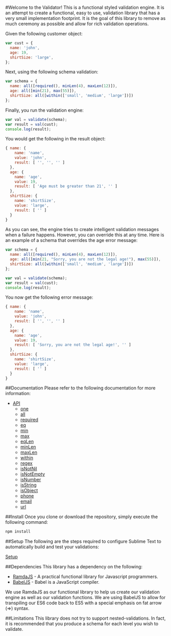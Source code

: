 #Welcome to the Validator!
This is a functional styled validation engine.  It is an attempt to create a functional, easy to use, validation library that has a very small implementation footprint.  It is the goal of this library to remove as much ceremony as possible and allow for rich validation operations.

Given the following customer object:

``` javascript
var cust = {
  name: 'john',
  age: 19,
  shirtSize: 'large',
};
```

Next, using the following schema validation:

``` javascript
var schema = {
  name: all([required(), minLen(4), maxLen(12)]),
  age: all([min(21), max(55)]),
  shirtSize: all([within(['small', 'medium', 'large'])])
};
```

Finally, you run the validation engine:

``` javascript
var val = validate(schema);
var result = val(cust);
console.log(result);
```

You would get the following in the result object:

``` javascript
{ name: { 
    name: 'name', 
    value: 'john', 
    result: [ '', '', '' ] 
  },
  age: { 
    name: 'age',
    value: 19,
    result: [ 'Age must be greater than 21', '' ] 
  },
  shirtSize: { 
    name: 'shirtSize', 
    value: 'large', 
    result: [ '' ] 
  } 
}
```

As you can see, the engine tries to create intelligent validation messages when a failure happens.  However, you can override this at any time.  Here is an example of a schema that overrides the age error message:

``` javascript
var schema = {
  name: all([required(), minLen(4), maxLen(12)]),
  age: all([min(21, "Sorry, you are not the legal age!"), max(55)]),
  shirtSize: all([within(['small', 'medium', 'large'])])
};

var val = validate(schema);
var result = val(cust);
console.log(result);
```

You now get the following error message:

``` javascript
{ name: { 
    name: 'name', 
    value: 'john', 
    result: [ '', '', '' ] 
  },
  age: { 
    name: 'age',
    value: 19,
    result: [ 'Sorry, you are not the legal age!', '' ] 
  },
  shirtSize: { 
    name: 'shirtSize', 
    value: 'large', 
    result: [ '' ] 
  } 
}
```

##Documentation
Please refer to the following documentation for more information:

- [API](https://github.com/mattduffield/validator/blob/master/doc/api.md)
  - [one](https://github.com/mattduffield/validator/blob/master/doc/api.md#onetarget-fail)
  - [all](https://github.com/mattduffield/validator/blob/master/doc/api.md#alltarget-fail)
  - [required](https://github.com/mattduffield/validator/blob/master/doc/api.md#requiredtarget-fail)
  - [eq](https://github.com/mattduffield/validator/blob/master/doc/api.md#eqtarget-fail)
  - [min](https://github.com/mattduffield/validator/blob/master/doc/api.md#mintarget-fail)
  - [max](https://github.com/mattduffield/validator/blob/master/doc/api.md#maxtarget-fail)
  - [eqLen](https://github.com/mattduffield/validator/blob/master/doc/api.md#eqlentarget-fail)
  - [minLen](https://github.com/mattduffield/validator/blob/master/doc/api.md#minlentarget-fail)
  - [maxLen](https://github.com/mattduffield/validator/blob/master/doc/api.md#maxlentarget-fail)
  - [within](https://github.com/mattduffield/validator/blob/master/doc/api.md#withintarget-fail)
  - [regex](https://github.com/mattduffield/validator/blob/master/doc/api.md#regextarget-fail)
  - [isNotNil](https://github.com/mattduffield/validator/blob/master/doc/api.md#isnotniltarget-fail)
  - [isNotEmpty](https://github.com/mattduffield/validator/blob/master/doc/api.md#isnotemptytarget-fail)
  - [isNumber](https://github.com/mattduffield/validator/blob/master/doc/api.md#isnumbertarget-fail)
  - [isString](https://github.com/mattduffield/validator/blob/master/doc/api.md#isstringtarget-fail)
  - [isObject](https://github.com/mattduffield/validator/blob/master/doc/api.md#isobjecttarget-fail)
  - [phone](https://github.com/mattduffield/validator/blob/master/doc/api.md#phonetarget-fail)
  - [email](https://github.com/mattduffield/validator/blob/master/doc/api.md#emailtarget-fail)
  - [url](https://github.com/mattduffield/validator/blob/master/doc/api.md#urltarget-fail)

##Install
Once you clone or download the repository, simply execute the following command:

``` javascript
npm install
```

##Setup
The following are the steps required to configure Sublime Text to automatically build and test your validations:

[Setup](https://github.com/mattduffield/validator/blob/master/doc/setup.md)

##Dependencies
This library has a dependency on the following:

* [RamdaJS](http://ramdajs.com) - A practical functional library for Javascript programmers.
* [BabelJS](https://babeljs.io/) - Babel is a JavaScript compiler.

We use RamdaJS as our functional library to help us create our validation engine as well as our validation functions.  We are using BabelJS to allow for transpiling our ES6 code back to ES5 with a special emphasis on fat arrow (=>) syntax.  

##Limitations
This library does not try to support nested-validations.  In fact, it is recommended that you produce a schema for each level you wish to validate.
